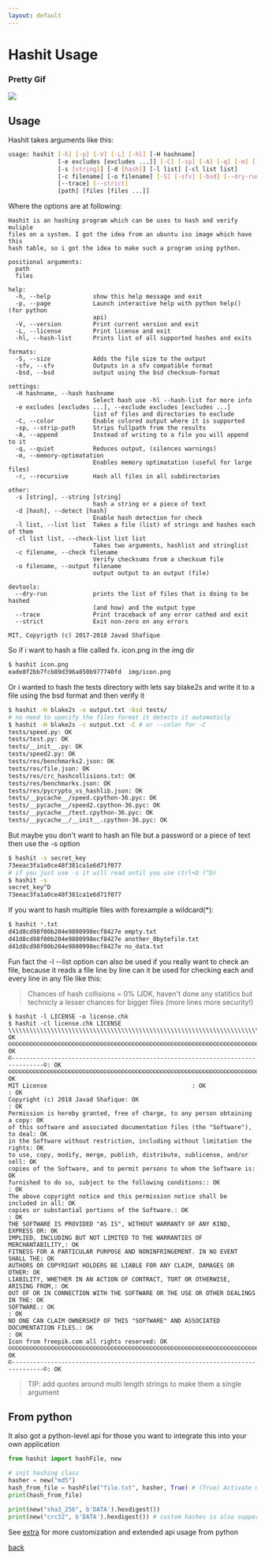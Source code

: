 ```yaml
---
layout: default
---
```

# Hashit Usage

### Pretty Gif
![](https://raw.githubusercontent.com/JavadSM/hashit/master/img/demo.gif)

## Usage
Hashit takes arguments like this:
```bash
usage: hashit [-h] [-p] [-V] [-L] [-hl] [-H hashname]
              [-e excludes [excludes ...]] [-C] [-sp] [-A] [-q] [-m] [-r]
              [-s [string]] [-d [hash]] [-l list] [-cl list list]
              [-c filename] [-o filename] [-S] [-sfv] [-bsd] [--dry-run]
              [--trace] [--strict]
              [path] [files [files ...]]
```

Where the options are at following:

[//]: # (Nicely generated by argparse)

```
Hashit is an hashing program which can be uses to hash and verify muliple
files on a system. I got the idea from an ubuntu iso image which have this
hash table, so i got the idea to make such a program using python.

positional arguments:
  path
  files

help:
  -h, --help            show this help message and exit
  -p, --page            Launch interactive help with python help() (for python
                        api)
  -V, --version         Print current version and exit
  -L, --license         Print license and exit
  -hl, --hash-list      Prints list of all supported hashes and exits

formats:
  -S, --size            Adds the file size to the output
  -sfv, --sfv           Outputs in a sfv compatible format
  -bsd, --bsd           output using the bsd checksum-format

settings:
  -H hashname, --hash hashname
                        Select hash use -hl --hash-list for more info
  -e excludes [excludes ...], --exclude excludes [excludes ...]
                        list of files and directories to exclude
  -C, --color           Enable colored output where it is supported
  -sp, --strip-path     Strips fullpath from the results
  -A, --append          Instead of writing to a file you will append to it
  -q, --quiet           Reduces output, (silences warnings)
  -m, --memory-optimatation
                        Enables memory optimatation (useful for large files)
  -r, --recursive       Hash all files in all subdirectories

other:
  -s [string], --string [string]
                        hash a string or a piece of text
  -d [hash], --detect [hash]
                        Enable hash detection for check
  -l list, --list list  Takes a file (list) of strings and hashes each of them
  -cl list list, --check-list list list
                        Takes two arguments, hashlist and stringlist
  -c filename, --check filename
                        Verify checksums from a checksum file
  -o filename, --output filename
                        output output to an output (file)

devtools:
  --dry-run             prints the list of files that is doing to be hashed
                        (and how) and the output type
  --trace               Print traceback of any error cathed and exit
  --strict              Exit non-zero on any errors

MIT, Copyrigth (c) 2017-2018 Javad Shafique
```

So if i want to hash a file called fx. icon.png in the img dir
```bash
$ hashit icon.png
eade8f2bb7fcb89d396a850b977740fd  img/icon.png
```

Or i wanted to hash the tests directory with lets say blake2s and write it to a file using the bsd format and then verify it
```bash
$ hashit -H blake2s -o output.txt -bsd tests/
# no need to specify the files format it detects it automaticly
$ hashit -H blake2s -c output.txt -C # or --color for -C
tests/speed.py: OK
tests/test.py: OK
tests/__init__.py: OK
tests/speed2.py: OK
tests/res/benchmarks2.json: OK
tests/res/file.json: OK
tests/res/crc_hashcollisions.txt: OK
tests/res/benchmarks.json: OK
tests/res/pycrypto_vs_hashlib.json: OK
tests/__pycache__/speed.cpython-36.pyc: OK
tests/__pycache__/speed2.cpython-36.pyc: OK
tests/__pycache__/test.cpython-36.pyc: OK
tests/__pycache__/__init__.cpython-36.pyc: OK
```

But maybe you don't want to hash an file but a password or a piece of text then use the -s option
```bash
$ hashit -s secret_key
73eeac3fa1a0ce48f381ca1e6d71f077
# if you just use -s it will read until you use ctrl+D (^D) 
$ hashit -s
secret_key^D
73eeac3fa1a0ce48f381ca1e6d71f077
```
If you want to hash multiple files with forexample a wildcard(*):
```bash
$ hashit *.txt
d41d8cd98f00b204e9800998ecf8427e empty.txt
d41d8cd98f00b204e9800998ecf8427e another_0bytefile.txt
d41d8cd98f00b204e9800998ecf8427e no_data.txt
```

Fun fact the -l --list option can also be used if you really want to check an file, because it
reads a file line by line can it be used for checking each and every line in any file like this:

> Chances of hash collisions = 0% (JDK, haven't done any statitics but
> technicly a lesser chances for bigger files (more lines more security!)

```
$ hashit -l LICENSE -o license.chk
$ hashit -cl license.chk LICENSE
\\\\\\\\\\\\\\\\\\\\\\\\\\\\\\\\\\\\\\\\\\\\\\\\\\\\\\\\\\\\\\\\\\\\\\\\\\\\\\\\\: OK
©©©©©©©©©©©©©©©©©©©©©©©©©©©©©©©©©©©©©©©©©©©©©©©©©©©©©©©©©©©©©©©©©©©©©©©©©©©©©©©©©: OK
©-------------------------------------------------------------------------------©: OK
©©©©©©©©©©©©©©©©©©©©©©©©©©©©©©©©©©©©©©©©©©©©©©©©©©©©©©©©©©©©©©©©©©©©©©©©©©©©©©©©©: OK
MIT License                                         : OK
: OK
Copyright (c) 2018 Javad Shafique: OK
: OK
Permission is hereby granted, free of charge, to any person obtaining a copy: OK
of this software and associated documentation files (the "Software"), to deal: OK
in the Software without restriction, including without limitation the rights: OK
to use, copy, modify, merge, publish, distribute, sublicense, and/or sell: OK
copies of the Software, and to permit persons to whom the Software is: OK
furnished to do so, subject to the following conditions:: OK
: OK
The above copyright notice and this permission notice shall be included in all: OK
copies or substantial portions of the Software.: OK
: OK
THE SOFTWARE IS PROVIDED "AS IS", WITHOUT WARRANTY OF ANY KIND, EXPRESS OR: OK
IMPLIED, INCLUDING BUT NOT LIMITED TO THE WARRANTIES OF MERCHANTABILITY,: OK
FITNESS FOR A PARTICULAR PURPOSE AND NONINFRINGEMENT. IN NO EVENT SHALL THE: OK
AUTHORS OR COPYRIGHT HOLDERS BE LIABLE FOR ANY CLAIM, DAMAGES OR OTHER: OK
LIABILITY, WHETHER IN AN ACTION OF CONTRACT, TORT OR OTHERWISE, ARISING FROM,: OK
OUT OF OR IN CONNECTION WITH THE SOFTWARE OR THE USE OR OTHER DEALINGS IN THE: OK
SOFTWARE.: OK
: OK
NO ONE CAN CLAIM OWNERSHIP OF THIS "SOFTWARE" AND ASSOCIATED DOCUMENTATION FILES.: OK
: OK
Icon from freepik.com all rights reserved: OK
©©©©©©©©©©©©©©©©©©©©©©©©©©©©©©©©©©©©©©©©©©©©©©©©©©©©©©©©©©©©©©©©©©©©©©©©©©©©©©©©©: OK
©-------------------------------------------------------------------------------©: OK
```


> TIP: add quotes around multi length strings to make them a single argument

## From python
It also got a python-level api for those you want to integrate this into your own application
```py
from hashit import hashFile, new

# init hashing class
hasher = new("md5")
hash_from_file = hashFile("file.txt", hasher, True) # (True) Activate memory optimatation, faster for larger files
print(hash_from_file)

print(new("sha3_256", b'DATA').hexdigest())
print(new("crc32", b'DATA').hexdigest()) # custom hashes is also supported
```
See [extra](extra.md) for more customization and extended api usage from python


[back](index.md)
